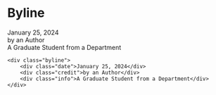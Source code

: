 # Byline

<div className="byline">
    <div className="date">January 25, 2024</div>
    <div className="credit">by an Author</div>
    <div className="info">A Graduate Student from a Department</div>
</div>


```
<div class="byline">
    <div class="date">January 25, 2024</div>
    <div class="credit">by an Author</div>
    <div class="info">A Graduate Student from a Department</div>
</div>
```
